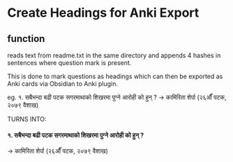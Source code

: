 # Create Headings for Anki Export

## function

reads text from readme.txt in the same directory and appends 4 hashes in sentences where question mark is present.

This is done to mark questions as headings which can then be exported as Anki cards via Obsidian to Anki plugin.

eg.
१. सबैभन्दा बढी पटक सगरमाथाको शिखरमा पुग्ने आरोही को हुन् ?
-> कामिरिता शेर्पा (२६औँ पटक, २०७९ वैशाख)

TURNS INTO:

#### १. सबैभन्दा बढी पटक सगरमाथाको शिखरमा पुग्ने आरोही को हुन् ?

-> कामिरिता शेर्पा (२६औँ पटक, २०७९ वैशाख)
